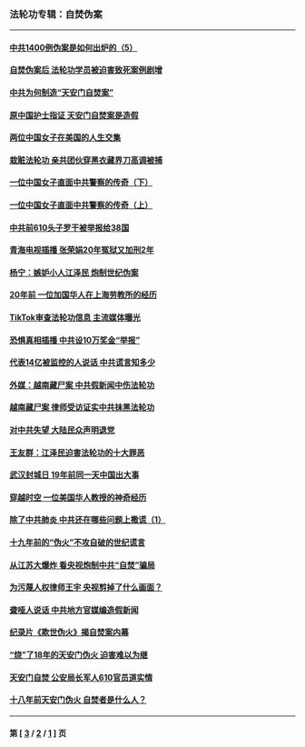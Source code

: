 ### 法轮功专辑：自焚伪案
---
#### [中共1400例伪案是如何出炉的（5）](../../pages/nf5562/n13226831.md?10280430) 
#### [自焚伪案后 法轮功学员被迫害致死案例剧增](../../pages/nf5562/n13190600.md?10280430) 
#### [中共为何制造“天安门自焚案”](../../pages/nf5562/n13183270.md?10280430) 
#### [原中国护士指证 天安门自焚案是造假](../../pages/nf5562/n13172289.md?10280430) 
#### [两位中国女子在美国的人生交集](../../pages/nf5562/n13156138.md?10280430) 
#### [栽赃法轮功 亲共团伙穿黑衣藏界刀高调被捕](../../pages/nf5562/n13073780.md?10280430) 
#### [一位中国女子直面中共警察的传奇（下）](../../pages/nf5562/n12989706.md?10280430) 
#### [一位中国女子直面中共警察的传奇（上）](../../pages/nf5562/n12985072.md?10280430) 
#### [中共前610头子罗干被举报给38国](../../pages/nf5562/n12975419.md?10280430) 
#### [青海电视插播 张荣娟20年冤狱又加刑2年](../../pages/nf5562/n12738166.md?10280430) 
#### [杨宁：嫉妒小人江泽民 炮制世纪伪案](../../pages/nf5562/n12724108.md?10280430) 
#### [20年前 一位加国华人在上海劳教所的经历](../../pages/nf5562/n12707932.md?10280430) 
#### [TikTok审查法轮功信息 主流媒体曝光](../../pages/nf5562/n12362336.md?10280430) 
#### [恐惧真相插播 中共设10万奖金“举报”](../../pages/nf5562/n12306396.md?10280430) 
#### [代表14亿被监控的人说话 中共谎言知多少](../../pages/nf5562/n12297484.md?10280430) 
#### [外媒：越南藏尸案 中共假新闻中伤法轮功](../../pages/nf5562/n12264411.md?10280430) 
#### [越南藏尸案 律师受访证实中共抹黑法轮功](../../pages/nf5562/n12261878.md?10280430) 
#### [对中共失望 大陆民众声明退党](../../pages/nf5562/n12187315.md?10280430) 
#### [王友群：江泽民迫害法轮功的十大罪恶](../../pages/nf5562/n12169074.md?10280430) 
#### [武汉封城日 19年前同一天中国出大事](../../pages/nf5562/n12150901.md?10280430) 
#### [穿越时空  一位美国华人教授的神奇经历](../../pages/nf5562/n12097460.md?10280430) 
#### [除了中共肺炎 中共还在哪些问题上撒谎（1）](../../pages/nf5562/n11955770.md?10280430) 
#### [十九年前的“伪火”不攻自破的世纪谎言](../../pages/nf5562/n11813238.md?10280430) 
#### [从江苏大爆炸 看央视炮制中共“自焚”骗局](../../pages/nf5562/n11140275.md?10280430) 
#### [为污蔑人权律师王宇 央视剪掉了什么画面？](../../pages/nf5562/n11130142.md?10280430) 
#### [聋哑人说话 中共地方官媒编造假新闻](../../pages/nf5562/n11006067.md?10280430) 
#### [纪录片《欺世伪火》揭自焚案内幕](../../pages/nf5562/n11002664.md?10280430) 
#### [“烧”了18年的天安门伪火 迫害难以为继](../../pages/nf5562/n10996660.md?10280430) 
#### [天安门自焚 公安局长军人610官员道实情](../../pages/nf5562/n10997098.md?10280430) 
#### [十八年前天安门伪火 自焚者是什么人？](../../pages/nf5562/n10996556.md?10280430) 

---
#### 第 [ [3](./3.md?10280430) / [2](./2.md?10280430) / [1](./1.md?10280430) ] 页
